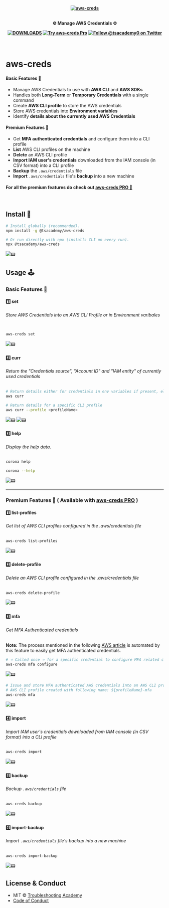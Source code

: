 <h4 align="center">
    <a href="https://github.com/tsacademy0/aws-creds">
        <img src="./.github/logo.jpg" alt="aws-creds" />
    </a>
    <br>
    <br>

⚙️ Manage AWS Credentials ⚙️

<a target="_blank" href="https://www.npmjs.com/package/@tsacademy/aws-creds">![DOWNLOADS](https://img.shields.io/npm/dt/@tsacademy/aws-creds?label=DOWNLOADS%20%20%E2%9D%AF&colorA=FFCD00&colorB=FFCD00&style=flat)</a> <a target="_blank" href="https://tsacademy0.gumroad.com/l/aws-creds">![Try aws-creds Pro](https://img.shields.io/badge/aws--creds%20PRO-%E2%86%92-FFCD00?colorA=FFCD00&colorB=FFCD00&style=flat)</a> <a target="_blank" href="https://twitter.com/tsacademy0/">![Follow @tsacademy0 on Twitter](https://img.shields.io/badge/FOLLOW%20@tsacademy0%20%E2%86%92-gray.svg?colorA=FFCD00&colorB=FFCD00&style=flat)</a>

</h4>

<br>

# aws-creds

#### Basic Features 🎯

- Manage AWS Credentials to use with **AWS CLI** and **AWS SDKs**
- Handles both **Long-Term** or **Temporary Credentials** with a single command
- Create **AWS CLI profile** to store the AWS credentials
- Store AWS credentials into **Environment variables**
- Identify **details about the currently used AWS Credentials**

#### Premium Features 🚀

- Get **MFA authenticated credentials** and configure them into a CLI profile
- **List** AWS CLI profiles on the machine
- **Delete** an AWS CLI profile
- **Import IAM user's credentials** downloaded from the IAM console (in CSV format) into a CLI profile
- **Backup** the `.aws/credentials` file
- **Import** `.aws/credentials` file's **backup** into a new machine

#### For all the premium features do check out <a target="_blank" href="https://tsacademy0.gumroad.com/l/aws-creds">aws-creds PRO 🙌</a>

<!-- <br>

[![Demo of aws-creds](https://img.youtube.com/vi/YOUTUBE_VIDEO_ID_HERE/0.jpg)](https://www.youtube.com/watch?v=YOUTUBE_VIDEO_ID_HERE) -->

<br>

## Install 💾

```sh
# Install globally (recommended).
npm install -g @tsacademy/aws-creds

# Or run directly with npx (installs CLI on every run).
npx @tsacademy/aws-creds
```

![📟](./.github/aws-creds-install.gif)
<br>

## Usage 🕹

### Basic Features 🎯

#### 1️⃣ set

###### Store AWS Credentials into an AWS CLI Profile or in Environment varibales

```sh

aws-creds set
```

![📟](./.github/aws-creds-set.gif)

#### 2️⃣ curr

###### Return the "Credentials source", "Account ID" and "IAM entity" of currently used credentials

```sh
# Return details either for credentials in env variables if present, else from the 'default' CLI profile
aws curr

# Return details for a specific CLI profile
aws curr --profile <profileName>
```

![📟](./.github/aws-creds-curr.gif)
![📟](./.github/aws-creds-curr-profile.gif)

#### 3️⃣ help

###### Display the help data.

```sh
corona help

corona --help
```

![📟](./.github/aws-creds-help.gif)

---

### Premium Features 🚀 ( Available with <a target="_blank" href="https://tsacademy0.gumroad.com/l/aws-creds">aws-creds PRO</a> )

#### 1️⃣ list-profiles

###### Get list of AWS CLI profiles configured in the .aws/credentials file

```sh
aws-creds list-profiles
```

![📟](./.github/aws-creds-list-profiles.gif)

#### 2️⃣ delete-profile

###### Delete an AWS CLI profile configured in the .aws/credentials file

```sh
aws-creds delete-profile
```

![📟](./.github/aws-creds-delete-profile.gif)

#### 3️⃣ mfa

###### Get MFA Authenticated credentials

**Note:** The process mentioned in the following [AWS article](https://repost.aws/knowledge-center/authenticate-mfa-cli) is automated by this feature to easily get MFA authenticated credentials.

```sh
# ⭐️ Called once ⭐️ for a specific credential to configure MFA related configuration
aws-creds mfa configure
```

![📟](./.github/aws-creds-mfa-configure.gif)

```sh
# Issue and store MFA authenticated AWS credentials into an AWS CLI profile
# AWS CLI profile created with following name: ${profileName}-mfa
aws-creds mfa
```

![📟](./.github/aws-creds-mfa.gif)

#### 4️⃣ import

###### Import IAM user's credentials downloaded from IAM console (in CSV format) into a CLI profile

```sh
aws-creds import
```

![📟](./.github/aws-creds-import.gif)

#### 5️⃣ backup

###### Backup `.aws/credentials` file

```sh
aws-creds backup
```

![📟](./.github/aws-creds-backup.gif)

#### 6️⃣ import-backup

###### Import `.aws/credentials` file's backup into a new machine

```sh
aws-creds import-backup
```

![📟](./.github/aws-creds-import-backup.gif)

## License & Conduct

- MIT © [Troubleshooting Academy](https://twitter.com/tsacademy0/)
- [Code of Conduct](https://github.com/tsacademy0/aws-creds/blob/master/CODE-OF-CONDUCT.md)
